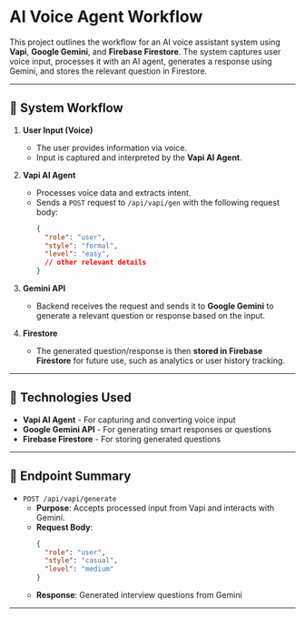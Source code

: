 # AI Voice Agent Workflow

This project outlines the workflow for an AI voice assistant system using **Vapi**, **Google Gemini**, and **Firebase Firestore**. The system captures user voice input, processes it with an AI agent, generates a response using Gemini, and stores the relevant question in Firestore.

---

## 🧠 System Workflow

1. **User Input (Voice)**
   - The user provides information via voice.
   - Input is captured and interpreted by the **Vapi AI Agent**.

2. **Vapi AI Agent**
   - Processes voice data and extracts intent.
   - Sends a `POST` request to `/api/vapi/gen` with the following request body:
     ```json
     {
       "role": "user",
       "style": "formal",
       "level": "easy",
       // other relevant details
     }
     ```

3. **Gemini API**
   - Backend receives the request and sends it to **Google Gemini** to generate a relevant question or response based on the input.

4. **Firestore**
   - The generated question/response is then **stored in Firebase Firestore** for future use, such as analytics or user history tracking.

---

## 🧰 Technologies Used

- **Vapi AI Agent** - For capturing and converting voice input
- **Google Gemini API** - For generating smart responses or questions
- **Firebase Firestore** - For storing generated questions


---

## 📌 Endpoint Summary

- `POST /api/vapi/generate`
  - **Purpose**: Accepts processed input from Vapi and interacts with Gemini.
  - **Request Body**:
    ```json
    {
      "role": "user",
      "style": "casual",
      "level": "medium"
    }
    ```
  - **Response**: Generated interview questions from Gemini

---

